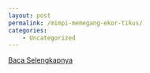 ```yaml
---
layout: post
permalink: /mimpi-memegang-ekor-tikus/
categories:
    - Uncategorized
---
```


[Baca Selengkapnya](/01)